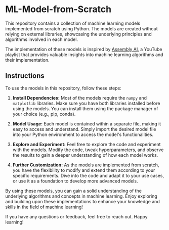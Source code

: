 # ML-Model-from-Scratch

This repository contains a collection of machine learning models implemented from scratch using Python. The models are created without relying on external libraries, showcasing the underlying principles and algorithms involved in each model.

The implementation of these models is inspired by [Assembly AI](https://youtube.com/playlist?list=PLcWfeUsAys2k_xub3mHks85sBHZvg24Jd), a YouTube playlist that provides valuable insights into machine learning algorithms and their implementation.

## Instructions

To use the models in this repository, follow these steps:

1. **Install Dependencies:** Most of the models require the `numpy` and `matplotlib` libraries. Make sure you have both libraries installed before using the models. You can install them using the package manager of your choice (e.g., pip, conda).

2. **Model Usage:** Each model is contained within a separate file, making it easy to access and understand. Simply import the desired model file into your Python environment to access the model's functionalities.

3. **Explore and Experiment:** Feel free to explore the code and experiment with the models. Modify the code, tweak hyperparameters, and observe the results to gain a deeper understanding of how each model works.

4. **Further Customization:** As the models are implemented from scratch, you have the flexibility to modify and extend them according to your specific requirements. Dive into the code and adapt it to your use cases, or use it as a foundation to develop more advanced models.

By using these models, you can gain a solid understanding of the underlying algorithms and concepts in machine learning. Enjoy exploring and building upon these implementations to enhance your knowledge and skills in the field of machine learning!

If you have any questions or feedback, feel free to reach out. Happy learning!

